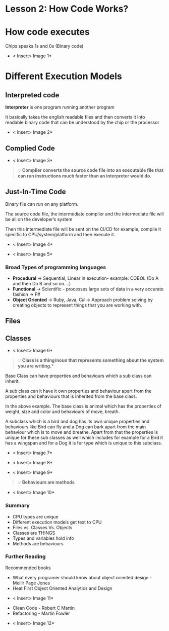 # Lesson 2: How Code Works?

# How code executes

Chips speaks 1s and 0s (Binary code)

* < Insert> Image 1*

# **Different Execution Models**

## Interpreted code

**Interpreter** is one program running another program

It basically takes the english readable files and then converts it into readable binary code that can be understood by the chip or the processor

* < Insert> Image 2*

## Complied Code

* < Insert> Image 3*

> 💡 **Compiler converts the source code file into an executable file that can run instructions much faster than an interpreter would do.**

## Just-In-Time Code

Binary file can run on any platform.

The source code file, the intermediate compiler and the intermediate file will be all on the developer’s system 

Then this intermediate file will be sent on the CI/CD for example, compile it specific to CPU/system/platform and then execute it.

* < Insert> Image 4*

* < Insert> Image 5*

### Broad Types of programming languages

- **Procedural** → Sequential, Linear in execution- example: COBOL (Do A and then Do B and so on….)
- **Functional** → Scientific - processes large sets of data in a very accurate fashion → F#
- **Object Oriented** → Ruby, Java, C# → Approach problem solving by creating objects to represent things that you are working with.

## Files

## **Classes**

* < Insert> Image 6*

> 💡 **Class is a thing/noun that represents something about the system you are writing.***

Base Class can have properties and behaviours which a sub class can inherit.

A sub class can it have it own properties and behaviour apart from the properties and behaviours that is inherited from the base class.

In the above example. The base class is animal which has the properties of weight, size and color and behaviours of move, breath.

A subclass which is a bird and dog has its own unique properties and behaviours like Bird can fly and a Dog can bark apart from the main behaviour which is to move and breathe. Apart from that the properties is unique for these sub classes as well which includes for example for a Bird it has a wingspan and for a Dog it is fur type which is unique to this subclass.

* < Insert> Image 7*

* < Insert> Image 8*

* < Insert> Image 9*

> 💡 **Behaviours are methods**

* < Insert> Image 10*

### Summary

- CPU types are unique
- Different execution models get text to CPU
- Files vs. Classes Vs. Objects
- Classes are THINGS
- Types and variables hold info
- Methods are behaviours

### Further Reading

Recommended books

- What every programer should know about object oriented design - Meilir Page Jones
- Heat First Object Oriented Analytics and Design

* < Insert> Image 11*

- Clean Code - Robert C Martin
- Refactoring - Martin Fowler

* < Insert> Image 12*


